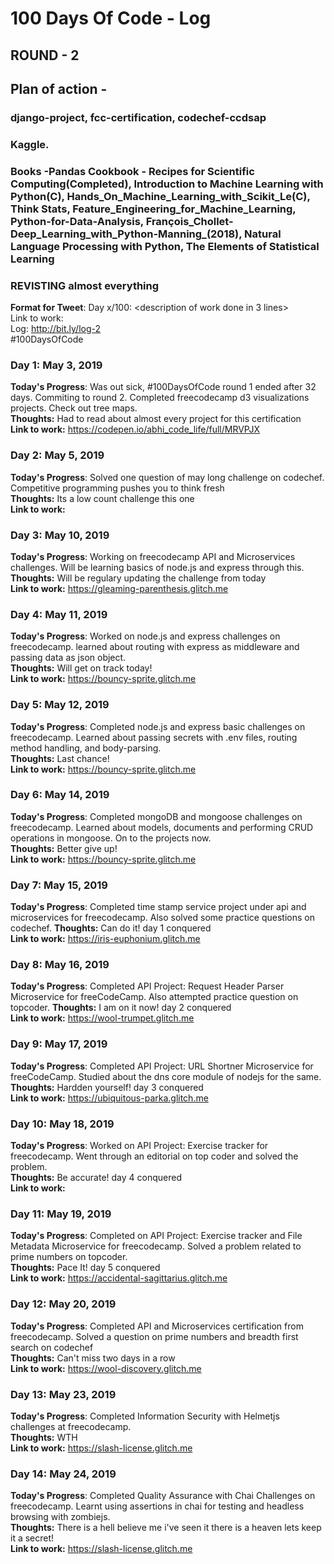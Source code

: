 # 100 Days Of Code - Log

## ROUND - 2

## Plan of action - 
### django-project, fcc-certification, codechef-ccdsap
### Kaggle. 
### Books -Pandas Cookbook - Recipes for Scientific Computing(Completed), Introduction to Machine Learning with Python(C), Hands_On_Machine_Learning_with_Scikit_Le(C), Think Stats, Feature_Engineering_for_Machine_Learning, Python-for-Data-Analysis, François_Chollet-Deep_Learning_with_Python-Manning_(2018), Natural Language Processing with Python, The Elements of Statistical Learning 
### REVISTING almost everything

**Format for Tweet**:
Day x/100: <description of work done in 3 lines><br>
Link to work: <if required><br>
Log: http://bit.ly/log-2<br>
#100DaysOfCode

### Day 1: May 3, 2019 
**Today's Progress**: Was out sick, #100DaysOfCode round 1 ended after 32 days. Commiting to round 2. Completed freecodecamp d3 visualizations projects. Check out tree maps.<br>
**Thoughts:** Had to read about almost every project for this certification<br>
**Link to work:** https://codepen.io/abhi_code_life/full/MRVPJX

### Day 2: May 5, 2019 
**Today's Progress**: Solved one question of may long challenge on codechef. Competitive programming pushes you to think fresh<br>
**Thoughts:** Its a low count challenge this one<br>
**Link to work:**

### Day 3: May 10, 2019 
**Today's Progress**: Working on freecodecamp API and Microservices challenges. Will be learning basics of node.js and express through this.<br>
**Thoughts:** Will be regulary updating the challenge from today<br>
**Link to work:** https://gleaming-parenthesis.glitch.me

### Day 4: May 11, 2019 
**Today's Progress**: Worked on node.js and express challenges on freecodecamp. learned about routing with express as middleware and passing data as json object.<br>
**Thoughts:** Will get on track today!<br>
**Link to work:** https://bouncy-sprite.glitch.me

### Day 5: May 12, 2019 
**Today's Progress**: Completed node.js and express basic challenges on freecodecamp. Learned about passing secrets with .env files, routing method handling, and body-parsing.<br>
**Thoughts:** Last chance!<br>
**Link to work:** https://bouncy-sprite.glitch.me

### Day 6: May 14, 2019 
**Today's Progress**: Completed mongoDB and mongoose challenges on freecodecamp. Learned about models, documents and performing CRUD operations in mongoose. On to the projects now.<br>
**Thoughts:** Better give up!<br>
**Link to work:** https://bouncy-sprite.glitch.me

### Day 7: May 15, 2019 
**Today's Progress**: Completed time stamp service project under api and microservices for freecodecamp. Also solved some practice questions on codechef. 
**Thoughts:** Can do it! day 1 conquered<br>
**Link to work:** https://iris-euphonium.glitch.me

### Day 8: May 16, 2019 
**Today's Progress**: Completed API Project: Request Header Parser Microservice for freeCodeCamp. Also attempted practice question on topcoder. 
**Thoughts:** I am on it now! day 2 conquered<br>
**Link to work:** https://wool-trumpet.glitch.me

### Day 9: May 17, 2019 
**Today's Progress**: Completed API Project: URL Shortner Microservice for freeCodeCamp. Studied about the dns core module of nodejs for the same. 
**Thoughts:** Hardden yourself! day 3 conquered<br>
**Link to work:** https://ubiquitous-parka.glitch.me

### Day 10: May 18, 2019 
**Today's Progress**: Worked on API Project: Exercise tracker for freecodecamp. Went through an editorial on top coder and solved the problem.  
**Thoughts:** Be accurate! day 4 conquered<br>
**Link to work:**

### Day 11: May 19, 2019 
**Today's Progress**: Completed on API Project: Exercise tracker and File Metadata Microservice for freecodecamp. Solved a problem related to prime numbers on topcoder.  
**Thoughts:** Pace It! day 5 conquered<br>
**Link to work:** https://accidental-sagittarius.glitch.me

### Day 12: May 20, 2019 
**Today's Progress**: Completed API and Microservices certification from freecodecamp. Solved a question on prime numbers and breadth first search on codechef  
**Thoughts:** Can't miss two days in a row<br>
**Link to work:** https://wool-discovery.glitch.me

### Day 13: May 23, 2019 
**Today's Progress**: Completed Information Security with Helmetjs challenges at freecodecamp.  
**Thoughts:** WTH<br>
**Link to work:** https://slash-license.glitch.me

### Day 14: May 24, 2019 
**Today's Progress**: Completed Quality Assurance with Chai Challenges on freecodecamp. Learnt using assertions in chai for testing and headless browsing with zombiejs.  
**Thoughts:** There is a hell believe me i've seen it there is a heaven lets keep it a secret!<br>
**Link to work:** https://slash-license.glitch.me
